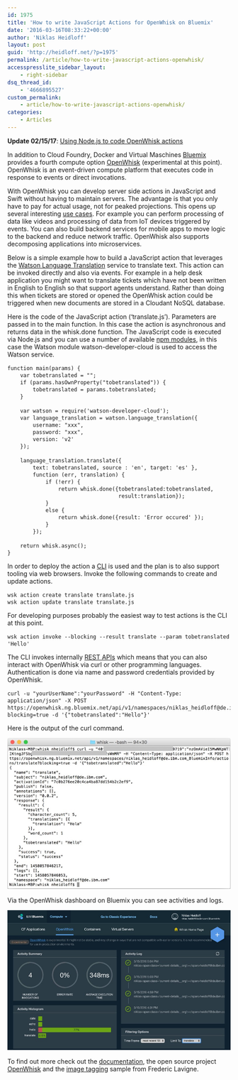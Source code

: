 ```yaml
---
id: 1975
title: 'How to write JavaScript Actions for OpenWhisk on Bluemix'
date: '2016-03-16T08:33:22+00:00'
author: 'Niklas Heidloff'
layout: post
guid: 'http://heidloff.net/?p=1975'
permalink: /article/how-to-write-javascript-actions-openwhisk/
accesspresslite_sidebar_layout:
    - right-sidebar
dsq_thread_id:
    - '4666895527'
custom_permalink:
    - article/how-to-write-javascript-actions-openwhisk/
categories:
    - Articles
---
```


**Update 02/15/17**: [Using Node.js to code OpenWhisk actions](https://www.ibm.com/blogs/bluemix/2016/12/node-js-code-openwhisk-actions/)

In addition to Cloud Foundry, Docker and Virtual Maschines [Bluemix](https://bluemix.net) provides a fourth compute option [OpenWhisk](https://developer.ibm.com/openwhisk/) (experimental at this point). OpenWhisk is an event-driven compute platform that executes code in response to events or direct invocations.

With OpenWhisk you can develop server side actions in JavaScript and Swift without having to maintain servers. The advantage is that you only have to pay for actual usage, not for peaked projections. This opens up several interesting [use cases](https://new-console.ng.bluemix.net/docs/openwhisk/openwhisk_about.html#openwhisk_use_cases). For example you can perform processing of data like videos and processing of data from IoT devices triggered by events. You can also build backend services for mobile apps to move logic to the backend and reduce network traffic. OpenWhisk also supports decomposing applications into microservices.

Below is a simple example how to build a JavaScript action that leverages the [Watson Language Translation](http://www.ibm.com/smarterplanet/us/en/ibmwatson/developercloud/language-translation.html) service to translate text. This action can be invoked directly and also via events. For example in a help desk application you might want to translate tickets which have not been written in English to English so that support agents understand. Rather than doing this when tickets are stored or opened the OpenWhisk action could be triggered when new documents are stored in a Cloudant NoSQL database.

Here is the code of the JavaScript action (‘translate.js’). Parameters are passed in to the main function. In this case the action is asynchronous and returns data in the whisk.done function. The JavaScript code is executed via Node.js and you can use a number of available [npm modules](https://new-console.ng.bluemix.net/docs/openwhisk/openwhisk_reference.html#openwhisk_ref_javascript), in this case the Watson module watson-developer-cloud is used to access the Watson service.

```
function main(params) {
    var tobetranslated = "";
    if (params.hasOwnProperty("tobetranslated")) {
        tobetranslated = params.tobetranslated;
    }
    
    var watson = require('watson-developer-cloud');			  	 				   
    var language_translation = watson.language_translation({
        username: "xxx",
        password: "xxx",
        version: 'v2'
    });

    language_translation.translate({
        text: tobetranslated, source : 'en', target: 'es' },
        function (err, translation) {
            if (!err) {
                return whisk.done({tobetranslated:tobetranslated,
                                   result:translation});
            }
            else {
                return whisk.done({result: 'Error occured' });
            }
        });
				  	
    return whisk.async();
}
```

In order to deploy the action a [CLI](https://new-console.ng.bluemix.net/openwhisk/cli) is used and the plan is to also support tooling via web browsers. Invoke the following commands to create and update actions.

```
wsk action create translate translate.js
wsk action update translate translate.js
```

For developing purposes probably the easiest way to test actions is the CLI at this point.

```
wsk action invoke --blocking --result translate --param tobetranslated 'Hello'
```

The CLI invokes internally [REST APIs](https://new-console.ng.bluemix.net/apidocs/98) which means that you can also interact with OpenWhisk via curl or other programming languages. Authentication is done via name and password credentials provided by OpenWhisk.

```
curl -u "yourUserName":"yourPassword" -H "Content-Type: application/json" -X POST https://openwhisk.ng.bluemix.net/api/v1/namespaces/niklas_heidloff@de.ibm.com_BluemixInfo/actions/translate?blocking=true -d '{"tobetranslated":"Hello"}'
```

Here is the output of the curl command.

![image](/assets/img/2016/03/whisk-sample1.jpg)

Via the OpenWhisk dashboard on Bluemix you can see activities and logs.

![image](/assets/img/2016/03/whisk-sample2.jpg)

To find out more check out the [documentation](https://new-console.ng.bluemix.net/docs/openwhisk/index.html), the open source project [OpenWhisk](https://github.com/openwhisk/openwhisk) and the [image tagging](https://github.com/IBM-Bluemix/openwhisk-visionapp) sample from Frederic Lavigne.